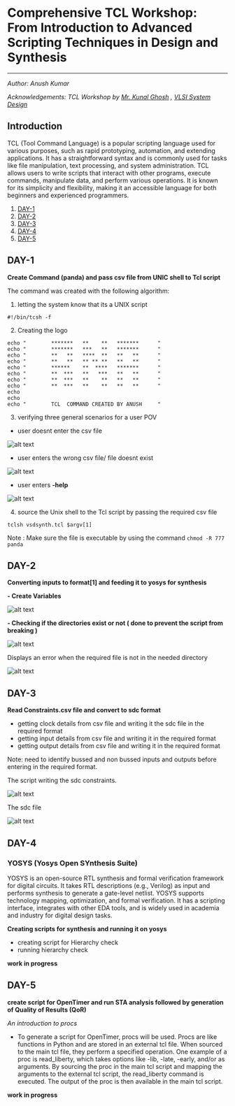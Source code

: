 # Comprehensive TCL Workshop: From Introduction to Advanced Scripting Techniques in Design and Synthesis
--------------------------------------------------------------------------------------------------------
_Author: Anush Kumar_

_Acknowledgements: TCL Workshop by [Mr. Kunal Ghosh](https://github.com/kunalg123) , [VLSI System Design](https://www.vlsisystemdesign.com/)_

## Introduction
TCL (Tool Command Language) is a popular scripting language used for various purposes, such as rapid prototyping, automation, and extending applications. It has a straightforward syntax and is commonly used for tasks like file manipulation, text processing, and system administration. TCL allows users to write scripts that interact with other programs, execute commands, manipulate data, and perform various operations. It is known for its simplicity and flexibility, making it an accessible language for both beginners and experienced programmers.

1. [DAY-1](https://github.com/anushrx8/VSD_TCL_WORKSHOP/edit/main/README.md#day-1)
2. [DAY-2](https://github.com/anushrx8/VSD_TCL_WORKSHOP/edit/main/README.md#day-2)
3. [DAY-3](https://github.com/anushrx8/VSD_TCL_WORKSHOP/edit/main/README.md#day-3) 
4. [DAY-4](https://github.com/anushrx8/VSD_TCL_WORKSHOP/edit/main/README.md#day-4) 
5. [DAY-5](https://github.com/anushrx8/VSD_TCL_WORKSHOP/edit/main/README.md#day-5) 


## DAY-1

__Create Command (panda) and pass csv file from UNIC shell to Tcl script__

The command was created with the following algorithm:
1) letting the system know that its a UNIX script

```
#!/bin/tcsh -f  
```

2) Creating the logo

```
echo "        *******   **    **   *******      "
echo "        *******   ***   **   *******      "
echo "        **   **   ****  **   **   **      "
echo "        **   **   ** ** **   **   **      "
echo "        ******    **  ****   *******      "
echo "        **  ***   **   ***   **   **      "
echo "        **  ***   **    **   **   **      "
echo "        **  ***   **    **   **   **      "
echo
echo
echo "        TCL  COMMAND CREATED BY ANUSH     "

```

3) verifying three general scenarios for a user POV
  - user doesnt enter the csv file

![alt text](https://github.com/anushrx8/VSD_TCL_WORKSHOP/blob/main/assets/day1/2.png)


  - user enters the wrong csv file/ file doesnt exist


![alt text](https://github.com/anushrx8/VSD_TCL_WORKSHOP/blob/main/assets/day1/3.png)

  - user enters __-help__

![alt text](https://github.com/anushrx8/VSD_TCL_WORKSHOP/blob/main/assets/day1/4.png)



4) source the Unix shell to the Tcl script by passing the required csv file 

```
tclsh vsdsynth.tcl $argv[1] 
```
Note : Make sure the file is executable by using the command ``` chmod -R 777 panda ``` 

## DAY-2
__Converting inputs to format[1] and feeding it to yosys for synthesis__

  __- Create Variables__

![alt text](https://github.com/anushrx8/VSD_TCL_WORKSHOP/blob/main/assets/day2/1.png)

  __- Checking if the directories exist or not ( done to prevent the script from breaking )__

![alt text](https://github.com/anushrx8/VSD_TCL_WORKSHOP/blob/main/assets/day2/2.png)

Displays an error when the required file is not in the needed directory

![alt text](https://github.com/anushrx8/VSD_TCL_WORKSHOP/blob/main/assets/day2/3(2).png)


## DAY-3

__Read Constraints.csv file and convert to sdc format__

  - getting clock details from csv file and writing it the sdc file in the required format
  - getting input details from csv file and writing it in the required format
  - getting output details from csv file and writing it in the required format
 
Note: need to identify bussed and non bussed inputs and outputs before entering in the required format.

The script writing the sdc constraints.

![alt text](https://github.com/anushrx8/VSD_TCL_WORKSHOP/blob/main/assets/day3/1.png)

The sdc file 

![alt text](https://github.com/anushrx8/VSD_TCL_WORKSHOP/blob/main/assets/day3/2.png)

## DAY-4

### YOSYS (Yosys Open SYnthesis Suite)

YOSYS is an open-source RTL synthesis and formal verification framework for digital circuits. It takes RTL descriptions (e.g., Verilog) as input and performs synthesis to generate a gate-level netlist. YOSYS supports technology mapping, optimization, and formal verification. It has a scripting interface, integrates with other EDA tools, and is widely used in academia and industry for digital design tasks.

__Creating scripts for synthesis and running it on yosys__

  - creating script for Hierarchy check
  - running hierarchy check


__work in progress__

## DAY-5

__create script for OpenTimer and run STA analysis followed by generation of Quality of Results (QoR)__

_An introduction to procs_
  - To generate a script for OpenTimer, procs will be used. Procs are like functions in Python and are stored in an external tcl file. When sourced to the main tcl file, they perform a specified operation. One example of a proc is read_liberty, which takes options like -lib, -late, -early, and/or as arguments. By sourcing the proc in the main tcl script and mapping the arguments to the external tcl script, the read_liberty command is executed. The output of the proc is then available in the main tcl script.
  
__work in progress__
